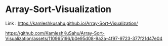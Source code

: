 # Array-Sort-Visualization

Link :  https://kamleshkusahu.github.io/Array-Sort-Visualization/


https://github.com/KamleshKuSahu/Array-Sort-Visualization/assets/110965196/b0e95d08-9a2a-4f97-9723-377f21d47e04

